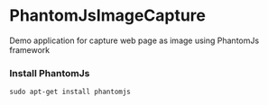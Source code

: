 # PhantomJsImageCapture 

Demo application for capture web page as image using PhantomJs framework

### Install PhantomJs

```
sudo apt-get install phantomjs
```


